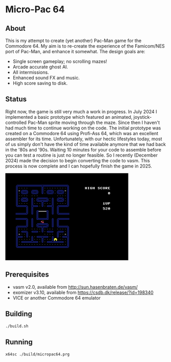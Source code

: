 Micro-Pac 64
============


About
-----

This is my attempt to create (yet another) Pac-Man game for the
Commodore 64. My aim is to re-create the experience of the Famicom/NES
port of Pac-Man, and enhance it somewhat. The design goals are:

- Single screen gameplay; no scrolling mazes!
- Arcade accurate ghost AI.
- All intermissions.
- Enhanced sound FX and music.
- High score saving to disk.


Status
------

Right now, the game is still very much a work in progress. In July
2024 I implemented a basic prototype which featured an animated,
joystick-controlled Pac-Man sprite moving through the maze. Since then
I haven't had much time to continue working on the code. The initial
prototype was created on a Commodore 64 using Profi-Ass 64, which was
an excellent assembler for its time. Unfortunately, with our hectic
lifestyles today, most of us simply don't have the kind of time
available anymore that we had back in the '80s and '90s. Waiting 10
minutes for your code to assemble before you can test a routine is
just no longer feasible. So I recently (December 2024) made the
decision to begin converting the code to vasm. This process is now
complete and I can hopefully finish the game in 2025.

![Screenshot of game](./screenshot.png)


Prerequisites
---

- vasm v2.0, available from http://sun.hasenbraten.de/vasm/
- exomizer v3.10, available from https://csdb.dk/release/?id=198340
- VICE or another Commodore 64 emulator


Building
---

    ./build.sh
    

Running
---

    x64sc ./build/micropac64.prg
